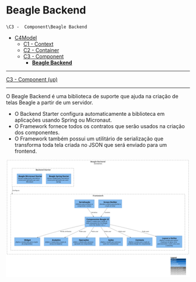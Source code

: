 # Beagle Backend

`\C3 -  Component\Beagle Backend`

* [C4Model](/docs/README.md)
  * [C1 -  Context](/docs/C1%20-%20%20Context/README.md)
  * [C2 - Container](/docs/C2%20-%20Container/README.md)
  * [C3 -  Component](/docs/C3%20-%20%20Component/README.md)
    * [**Beagle Backend**](/docs/C3%20-%20%20Component/Beagle%20Backend/README.md)

---

[C3 -  Component (up)](/docs/C3%20-%20%20Component/README.md)

---

O Beagle Backend é uma biblioteca de suporte que ajuda na criação de telas Beagle a partir de um servidor.
- O Backend Starter configura automaticamente a biblioteca em aplicações usando Spring ou Micronaut. 
- O Framework fornece todos os contratos que serão usados na criação dos componentes.
- O Framework também possui um utilitário de serialização que transforma toda tela criada no JSON que será enviado para um frontend.

![diagram](c3.svg)